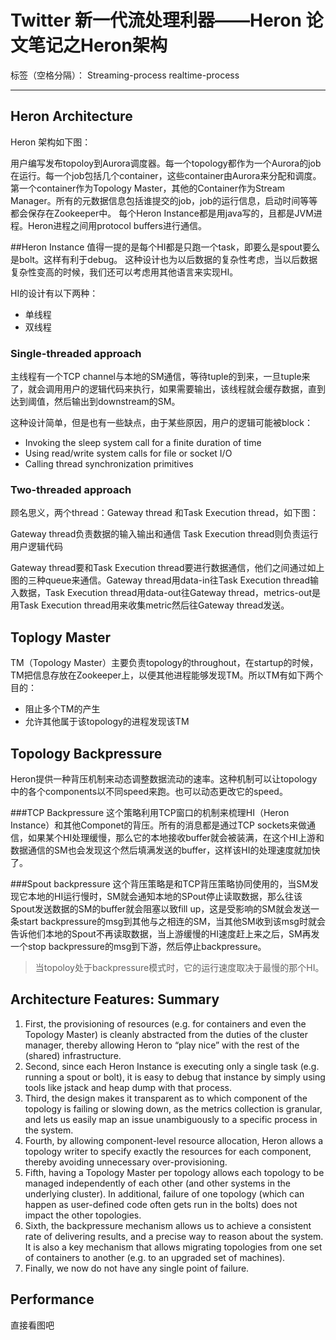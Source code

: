 # Twitter 新一代流处理利器——Heron 论文笔记之Heron架构

标签（空格分隔）： Streaming-process realtime-process

---

## Heron Architecture
Heron 架构如下图：

用户编写发布topoloy到Aurora调度器。每一个topology都作为一个Aurora的job在运行。每一个job包括几个container，这些container由Aurora来分配和调度。第一个container作为Topology Master，其他的Container作为Stream Manager。所有的元数据信息包括谁提交的job，job的运行信息，启动时间等等都会保存在Zookeeper中。
每个Heron Instance都是用java写的，且都是JVM进程。Heron进程之间用protocol buffers进行通信。

##Heron Instance
值得一提的是每个HI都是只跑一个task，即要么是spout要么是bolt。这样有利于debug。
这种设计也为以后数据的复杂性考虑，当以后数据复杂性变高的时候，我们还可以考虑用其他语言来实现HI。

HI的设计有以下两种：

 - 单线程
 - 双线程
### Single-threaded approach
主线程有一个TCP channel与本地的SM通信，等待tuple的到来，一旦tuple来了，就会调用用户的逻辑代码来执行，如果需要输出，该线程就会缓存数据，直到达到阈值，然后输出到downstream的SM。

这种设计简单，但是也有一些缺点，由于某些原因，用户的逻辑可能被block：

 - Invoking the sleep system call for a finite duration of time
 - Using read/write system calls for file or socket I/O
 - Calling thread synchronization primitives


### Two-threaded approach
顾名思义，两个thread：Gateway thread 和Task Execution thread，如下图：

Gateway thread负责数据的输入输出和通信
Task Execution thread则负责运行用户逻辑代码

Gateway thread要和Task Execution thread要进行数据通信，他们之间通过如上图的三种queue来通信。Gateway thread用data-in往Task Execution thread输入数据，Task Execution thread用data-out往Gateway thread，metrics-out是用Task Execution thread用来收集metric然后往Gateway thread发送。

## Toplogy Master
TM（Topology Master）主要负责topology的throughout，在startup的时候，TM把信息存放在Zookeeper上，以便其他进程能够发现TM。所以TM有如下两个目的：

 - 阻止多个TM的产生
 - 允许其他属于该topology的进程发现该TM

## Topology Backpressure
Heron提供一种背压机制来动态调整数据流动的速率。这种机制可以让topology中的各个components以不同speed来跑。也可以动态更改它的speed。

###TCP Backpressure
这个策略利用TCP窗口的机制来梳理HI（Heron Instance）和其他Componet的背压。所有的消息都是通过TCP sockets来做通信，如果某个HI处理缓慢，那么它的本地接收buffer就会被装满，在这个HI上游和数据通信的SM也会发现这个然后填满发送的buffer，这样该HI的处理速度就加快了。

###Spout backpressure
这个背压策略是和TCP背压策略协同使用的，当SM发现它本地的HI运行慢时，SM就会通知本地的SPout停止读取数据，那么往该Spout发送数据的SM的buffer就会阻塞以致fill up，这是受影响的SM就会发送一条start backpressure的msg到其他与之相连的SM，当其他SM收到该msg时就会告诉他们本地的Spout不再读取数据，当上游缓慢的HI速度赶上来之后，SM再发一个stop backpressure的msg到下游，然后停止backpressure。

>当topoloy处于backpressure模式时，它的运行速度取决于最慢的那个HI。


## Architecture Features: Summary

 1. First, the provisioning of resources (e.g. for containers and even the Topology Master) is cleanly abstracted from the duties of the cluster manager, thereby allowing Heron to “play nice” with the rest of the (shared) infrastructure.
 2. Second, since each Heron Instance is executing only a single task (e.g. running a spout or bolt), it is easy to debug that instance by simply using tools like jstack and heap dump with that process.
 3. Third, the design makes it transparent as to which component of the topology is failing or slowing down, as the metrics collection is granular, and lets us easily map an issue unambiguously to a specific process in the system.
 4. Fourth, by allowing component-level resource allocation, Heron allows a topology writer to specify exactly the resources for each component, thereby avoiding unnecessary over-provisioning.
 5. Fifth, having a Topology Master per topology allows each topology to be managed independently of each other (and other systems in the underlying cluster). In additional, failure of one topology (which can happen as user-defined code often gets run in the bolts) does not impact the other topologies.
 6. Sixth, the backpressure mechanism allows us to achieve a consistent rate of delivering results, and a precise way to reason about the system. It is also a key mechanism that allows migrating topologies from one set of containers to another (e.g. to an upgraded set of machines).
 7. Finally, we now do not have any single point of failure.

## Performance
直接看图吧

  
 
